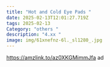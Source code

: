 ```yaml
---
title: "Hot and Cold Eye Pads "
date: 2025-02-13T12:01:27.719Z
tags: 2025-02-13
Category: "others "
description: "4.xx "
image: img/61xnefnz-6l._sl1280_.jpg
---
```

https://amzlink.to/az0XKGMimmJfa   ad